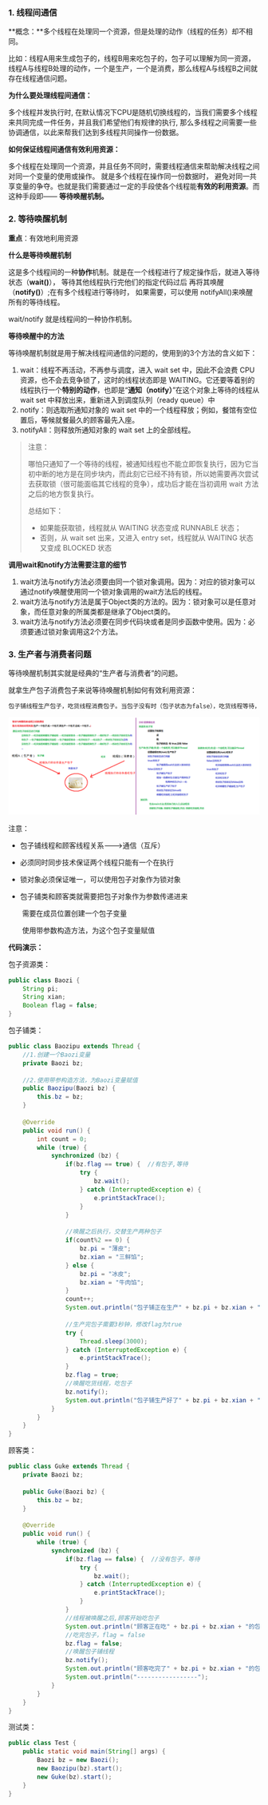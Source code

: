 ### 1. 线程间通信

**概念：**多个线程在处理同一个资源，但是处理的动作（线程的任务）却不相同。

比如：线程A用来生成包子的，线程B用来吃包子的，包子可以理解为同一资源，线程A与线程B处理的动作，一个是生产，一个是消费，那么线程A与线程B之间就存在线程通信问题。

**为什么要处理线程间通信：**

多个线程并发执行时, 在默认情况下CPU是随机切换线程的，当我们需要多个线程来共同完成一件任务，并且我们希望他们有规律的执行, 那么多线程之间需要一些协调通信，以此来帮我们达到多线程共同操作一份数据。

**如何保证线程间通信有效利用资源：**

多个线程在处理同一个资源，并且任务不同时，需要线程通信来帮助解决线程之间对同一个变量的使用或操作。 就是多个线程在操作同一份数据时， 避免对同一共享变量的争夺。也就是我们需要通过一定的手段使各个线程能**有效的利用资源**。而这种手段即—— **等待唤醒机制。**

### 2. 等待唤醒机制

**重点**：有效地利用资源

**什么是等待唤醒机制**

这是多个线程间的一种**协作**机制。就是在一个线程进行了规定操作后，就进入等待状态（**wait()**）， 等待其他线程执行完他们的指定代码过后 再将其唤醒（**notify()**）;在有多个线程进行等待时， 如果需要，可以使用 notifyAll()来唤醒所有的等待线程。

wait/notify 就是线程间的一种协作机制。

**等待唤醒中的方法**

等待唤醒机制就是用于解决线程间通信的问题的，使用到的3个方法的含义如下：

1. wait：线程不再活动，不再参与调度，进入 wait set 中，因此不会浪费 CPU 资源，也不会去竞争锁了，这时的线程状态即是 WAITING。它还要等着别的线程执行一个**特别的动作**，也即是“**通知（notify）**”在这个对象上等待的线程从wait set 中释放出来，重新进入到调度队列（ready queue）中
2. notify：则选取所通知对象的 wait set 中的一个线程释放；例如，餐馆有空位置后，等候就餐最久的顾客最先入座。
3. notifyAll：则释放所通知对象的 wait set 上的全部线程。

> 注意：
>
> 哪怕只通知了一个等待的线程，被通知线程也不能立即恢复执行，因为它当初中断的地方是在同步块内，而此刻它已经不持有锁，所以她需要再次尝试去获取锁（很可能面临其它线程的竞争），成功后才能在当初调用 wait 方法之后的地方恢复执行。
>
> 总结如下：
>
> - 如果能获取锁，线程就从 WAITING 状态变成 RUNNABLE 状态；
> - 否则，从 wait set 出来，又进入 entry set，线程就从 WAITING 状态又变成 BLOCKED 状态

**调用wait和notify方法需要注意的细节**

1. wait方法与notify方法必须要由同一个锁对象调用。因为：对应的锁对象可以通过notify唤醒使用同一个锁对象调用的wait方法后的线程。
2. wait方法与notify方法是属于Object类的方法的。因为：锁对象可以是任意对象，而任意对象的所属类都是继承了Object类的。
3. wait方法与notify方法必须要在同步代码块或者是同步函数中使用。因为：必须要通过锁对象调用这2个方法。

### 3. 生产者与消费者问题

等待唤醒机制其实就是经典的“生产者与消费者”的问题。

就拿生产包子消费包子来说等待唤醒机制如何有效利用资源：

~~~java
包子铺线程生产包子，吃货线程消费包子。当包子没有时（包子状态为false），吃货线程等待，包子铺线程生产包子（即包子状态为true），并通知吃货线程（解除吃货的等待状态）,因为已经有包子了，那么包子铺线程进入等待状态。接下来，吃货线程能否进一步执行则取决于锁的获取情况。如果吃货获取到锁，那么就执行吃包子动作，包子吃完（包子状态为false），并通知包子铺线程（解除包子铺的等待状态）,吃货线程进入等待。包子铺线程能否进一步执行则取决于锁的获取情况。
~~~

![01_等待与唤醒案例分析(1)](images/01_%E7%AD%89%E5%BE%85%E4%B8%8E%E5%94%A4%E9%86%92%E6%A1%88%E4%BE%8B%E5%88%86%E6%9E%90(1).bmp)

注意：

- 包子铺线程和顾客线程关系--->通信（互斥）

- 必须同时同步技术保证两个线程只能有一个在执行

- 锁对象必须保证唯一，可以使用包子对象作为锁对象

- 包子铺类和顾客类就需要把包子对象作为参数传递进来

  ​	需要在成员位置创建一个包子变量

  ​	使用带参数构造方法，为这个包子变量赋值

**代码演示：**

包子资源类：

```Java
public class Baozi {
    String pi;
    String xian;
    Boolean flag = false;
}
```

包子铺类：

```Java
public class Baozipu extends Thread {
    //1.创建一个Baozi变量
    private Baozi bz;

    //2.使用带参构造方法，为Baozi变量赋值
    public Baozipu(Baozi bz) {
        this.bz = bz;
    }

    @Override
    public void run() {
        int count = 0;
        while (true) {
            synchronized (bz) {
                if(bz.flag == true) {  //有包子,等待
                    try {
                        bz.wait();
                    } catch (InterruptedException e) {
                        e.printStackTrace();
                    }
                }

                //唤醒之后执行，交替生产两种包子
                if(count%2 == 0) {
                    bz.pi = "薄皮";
                    bz.xian = "三鲜馅";
                } else {
                    bz.pi = "冰皮";
                    bz.xian = "牛肉馅";
                }
                count++;
                System.out.println("包子铺正在生产" + bz.pi + bz.xian + "包子");

                //生产完包子需要3秒钟，修改flag为true
                try {
                    Thread.sleep(3000);
                } catch (InterruptedException e) {
                    e.printStackTrace();
                }
                bz.flag = true;
                //唤醒吃货线程，吃包子
                bz.notify();
                System.out.println("包子铺生产好了" + bz.pi + bz.xian + "包子，可以吃了");
            }
        }
    }
}
```

顾客类：

```Java
public class Guke extends Thread {
    private Baozi bz;

    public Guke(Baozi bz) {
        this.bz = bz;
    }

    @Override
    public void run() {
        while (true) {
            synchronized (bz) {
                if(bz.flag == false) {  //没有包子，等待
                    try {
                        bz.wait();
                    } catch (InterruptedException e) {
                        e.printStackTrace();
                    }
                }
                //线程被唤醒之后,顾客开始吃包子
                System.out.println("顾客正在吃" + bz.pi + bz.xian + "的包子");
                //吃完包子，flag = false
                bz.flag = false;
                //唤醒包子铺线程
                bz.notify();
                System.out.println("顾客吃完了" + bz.pi + bz.xian + "的包子，包子铺开始生产");
                System.out.println("-----------------");
            }
        }
    }
}
```

测试类：

```Java
public class Test {
    public static void main(String[] args) {
        Baozi bz = new Baozi();
        new Baozipu(bz).start();
        new Guke(bz).start();
    }
}
```

